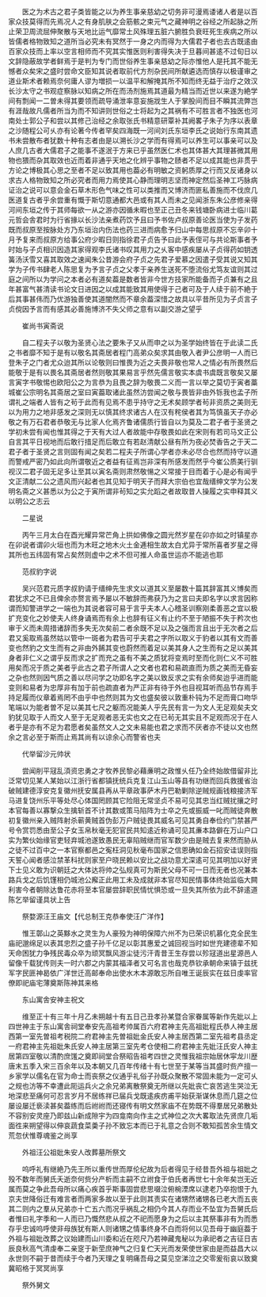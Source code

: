 <!-- { "loadSidebar": true } -->
　　医之为术古之君子类皆能之以为养生事亲慈幼之切务非可漫焉诿诸人者是以百家众技莫得而先焉况人之有身肌肤之会筋骸之束元气之藏神明之谷经之所起脉之所止荣卫周流屈伸聚散与天地比运气靡常土风殊理五脏六腑胜负衰旺死生疾病之所以皆儒者格物致知之道所当必究未有冥然于一身之内而得为大儒君子者也去古既逺由百家众技而上率以空言相师而不究其实惟医则利害得失决于旦暮间甚逺不过旬日以文辞隐蔽故学者鲜焉于是判为专门而世俗养生事亲慈幼之际亦惟他人是托其不能无憾者众矣宋之盛时尝命文臣知其说者取前代方剂杂民间所献遴选而慎存以极谨审之道业斯术者赖焉奈何庸人谬为増损一以温平和解掩其所不知而终无益于治疗之效汉长沙太守之书观症察脉以知病之所在而汤剂施焉其道最为精当而近世以来遂为絶学间有剽闻一二曽未得其要领而疏导涌泄率意妄施戕生人于掌股间而目不瞬其流弊岂有涯哉故凡儒者所当为而不知讲则世俗之士将起为之其祸有不可胜言者不独医也河南处士郭公子和尝以其修己治经之余取张氏书精意研覃补其阙畧子朱子为序以表章之沙随程公可乆亦有论著今传者罕矣四海既一河间刘氏东垣李氏之说始行东南其遗书未尝散布者犹数十种有志者由是以溯长沙之学而有得焉可以养生可以事亲可以及人庶几古者大儒君子之能事不遂泯于方来已乎虽然医仁术也其体甚大其理甚微其用物也猥而杂其取效也近而着非通乎天地之化辨乎事物之赜者不足以成其能也非贯乎方论之博极其心思之至者不足以致其用也葢必有明敏之资躬质厚之行而又反诸身以求古人格物致知之所必究者而用力焉使其心静而理明志坚而神定然后圣神工巧脉病证治之说可以意会金石草木形色气味之性可以类推而又博济而匪私善施而不伐庶几医道复古者乎余尝重有慨于斯切意通都大邑或有其人而未之见闻浙东朱公彦修亲得河间东垣之传于其师每欲一从之游亦因循未暇也至正己丑冬来钱塘卧病进士临川葛元哲会舎君时为行省掾以长沙法亲煮药饮予且曰予书佐卢叔原善论医当使为子发药既而叔原至按脉处方乃东垣治内伤法也药三进而病愈予归山中每思叔原不忘辛卯十月予复来而叔原方给事公府少暇日则指徐君子贞告予曰此予表侄可与共论斯事者予时始与子贞相识因造其家得观李氏诸书叹其用力之乆客中感疾屡从子贞得药如钥透簧汤沃雪又喜其取效之速闻朱公昔游会府子贞之先君子爱慕之因遣子受其说又知其学为子传书肆老人陈思复为予言子贞之父孝于亲养生送死不堕流俗尤笃友谊则其过庭之间所以为学问之本者必有道矣葢是数者皆非今世方技家所能备而子贞兼有之且年甚富气甚清读书论文日进因之以成其能致其用使得于己者可及于人续于前不絶于后其事甚伟而乃优游独善使其道闇然而不章余葢深惜之故具以平昔所见为子贞言子贞傥因予言而有感其必善施博济不失父师之意有以副交游之望乎

　　崔尚书寅斋说

　　自二程夫子以敬为圣贤心法之要朱子又从而申之以为圣学始终皆在于此读二氏之书者靡不知于是有以敬名其斋居者程门高弟众矣求其由敬入者尹公彦明一人而已登朱子之门者尤众迨其所以论敬则曰惟畏为近之夫畏非敬也常人之情必有所畏然后能敬于是有以畏名其斋居者然则敬其果易言乎然先儒言敬实本虞书虞既言敬矣又屡言寅字书敬惕也欧阳公之为言恭为且畏之辞为敬畏二义而一言以举之莫切于寅者藁城崔公宗明名其斋居之室曰寅葢取诸此虽然汸尝闻之敬与畏皆非由外铄我也孟子所谓礼之端者人皆有之茍于此而有见焉不患乎持守之无术矣顾学者茍非资质之美则无以为用力之地非感发之深则无以慎其终求诸古人在汉有秺侯者其为笃慎虽天子亦必敬之有万石君者恭敬无与比家人化焉齐鲁诸儒质行皆自以为莫及二君子者于圣贤之学初未尝有闻也惟其得之于天有大过人者故能中存敬畏如此在宋则有若司马文正公自言其平日视地而后敢行措足而后敢立有若赵清献公昼有所为夜必焚香告之于天二君子者于圣贤之言则固有闻之矣若二程夫子所谓心学者亦未必尽合也然而持守以道而警戒严密乃如此向所谓敬近之者益有征焉岂非深有所感发而然乎今崔公质美行驯视汉二君子固无足多让至其以寅名斋则肃然敬愓之义常接于目而着于心是必有闻乎文正清献二公之遗风而兴起者也其见知于明天子而拜大宗伯也宜哉缙绅文学为公发明名斋之义甚悉以为公之于寅所谓非茍知之实允蹈之者故取昔人操履之实申释其义以明公之志云

　　二星说

　　丙午三月太白在酉光耀异常芒角上拱如佛像之圆光然岁星在卯亦如之时镇星亦在卯说者谓卯火垣也而为木旺之地木火土金逓相生故太白尤异于常所喜者岁星之得其所也五纬固有常占矣然则虚中之术不但可推人命虽世运亦不能逃也耶

　　范叔豹字说

　　吴兴范君元质字叔豹请于缙绅先生求文以道其义至屡数十篇其辞富其义博矣而君犹求之不已且俾余亦赘言焉予屡以不敏辞而弗获乃为之言曰夫即名字以求言因称谓而知警进学之一端也为其说者容可易于言乎夫本人心稽圣训察刚柔善恶之宜以极扩充变化之妙使夫人终身诵焉而有余上也辞有征义有止约不至于陋振不失于矜次也审于义而未周措诸辞而多失无次矣前二者余既不足以及之强而言且出于无次者之后君又奚取焉虽然姑以管中一斑者为君告可乎夫君之字所以取义于豹者以其有文而善变也然豹之文生而有之非由外餙其变也蔚然而着足以美其身人之生而有之足以美其身者非仁义之谓乎反而求之扩而充之虽有不美之质犹将变焉时至而化则仁义不可胜用矣而况于质之美者乎此古之君子所谓人之文者也君和易疏直而为质之美而无昏妄之杂也然则因气质之善以尽问学之功即名字之美以致反求之实有余师矣迨乎进而能变则和易者为忠厚非有加于前也疏直者为严正非有待于外也目视耳听而品节存焉手持足履而仪章着焉罔不由乎中也然则其为文也盛矣彼以敦重朴钝为不足而膏口吻华笔端以为能者曽不足以美其七尺之躯而况能美人乎先民有言一为文人无足观矣夫文豹犹见取于人而文人至于无足观者恶无实也文之在已茍无其实且不足观而况于在人者乎是亦有不足为君愿者矣虽然文人之文未易能也君之求而不厌者亦不徒以文也然余之言必至于斯而止焉其尚有以谅余心而警省也夫

　　代举留沙元帅状

　　尝闻削平冦乱湏资忠勇之才牧养民黎必藉亷明之政惟乆任乃全终始故借留非比泛常切见某人某始以江浙行省都镇抚统兵克复江山玉山等县有功继而回兵救援省治破贼建德淳安克复徽州抚安属县再从平章政事萨木丹巴勒剿除逆贼规画钱粮接济军马进复饶州乐平等处尽心体国罔顾其它险阻无常坚贞不易可见其忠当红贼扰攘之时本官每善以寡撃众生擒斩首不计其数或策马陷阵为士卒之先或振威一叱而贼徒奔散初复徽州亲入贼阵射杀蕲黄贼首伪彭万户贼徒畏其威名可见其勇自奉俭约门禁甚严号令赏罚悉由至公子女玉帛秋毫无犯官民共知逺近称诵可见其亷本路僻在万山户口实为繁伙始缘官吏轻弃城池遂致愚民无辜陷贼继而官军数少由是贼去复来然而胁从之徒不过百中之一本官察都邑之寃枉洞见秋毫布国家之信恩确如金石招安诖误则指天誓心闻者感泣禁革科扰则家至户晓民赖以安比之战功意尤深逺可见其明加以好贤下士见义敢为识朝廷之大体达将帅之弘规真可为斯民父母不可一日而无者也况兼本路兵戈之后饥馑相仍城池公廨正此用工未及成就非本官尽知民情事体终始监临大闗利害今者朝除达鲁花赤将至本官屡尝辞职民情忧惧恐或一旦失其所依为此不辞逺道陈乞举留谨具状上告

　　祭婺源汪王庙文【代总制王克恭奉使汪广洋作】

　　惟王鄣山之英黟水之灵生为人豪殁为神明保障六州不为已荣识机慕化克全民生庙祀邈绵足以表其忠烈之盛子孙千亿足以彰其惠爱之诚回视当时如世充建德辈不知天命困犹力争残民毒众卒为顽冥飘风游尘徒污汗青昔王生存尝以殄冦道出星源邑人留像千载犹传则夫一时六郡之内蒙其福泽者又可名言也哉克恭钦承朝命来镇于兹抚军字民匪神曷依广洋世迁高邮奉命出使水木本源敢忘所自唯王诞辰实在兹日虔率官僚即祀庙宅薄奠斯陈神其来格

　　东山寓舎安神主祝文

　　维至正十有三年十月乙未朔越十有五日己丑孝孙某暨合家眷属等新作先妣以上四世神主于东山寓舎祠堂奉安先高祖考帅属百六府君神主先高祖妣程氏恭人神主居西第一室先曽祖考税院二府君神主先曽祖妣金氏安人神主居西第二室先祖考县丞定一府君神主先祖妣朱氏安人神主居第三室先考仓使相二府君神主先妣汪氏安人神主居第四室敬以清酌庶馐之奠即祠堂合祭昭告祖考四世之灵惟我祖宗始居休寜龙川歴唐末五季入宋三百余年以及本朝又几百年传绪十有七世至于某等当其盛时赀产擅一乡家学以儒名在官为命士而丧祭之仪通乎礼俗子孙既众聚散不常固未能为一定可乆之规也汸等不幸遭此阨运兵火之余兄弟离散祭奠无所继以先妣丧亡哀苦逃生哭泣无地深悲至痛何可忍言岁月不居练祥已届兵戈既逺疾疠甫平始获渐谋休息而几筵之位屡设屡迁亵渎甚矣葢练而后祔祔而还寝传有明文然家庙不在势既不得羣居兄弟散处不容别安灵座乃即兹山新成隙宇为四龛南向作主之式神位之次大畧取法先贤庶几垢面徃来朔望得以伸哀蔬食菜羮子孙不致忘本而已于礼意之合则不敢知孤苦余生情文荒忽伏惟尊魂鉴之尚享

　　外祖汪公祖妣朱安人改葬墓所祭文

　　呜呼礼有继絶乃先王所以重传世而厚伦纪故为后者得见于经昔吾外祖与祖妣之殁不数年而舅氏夭逝奈何赀分产析而主嗣不立祔食于伯氏者再世七十余年矣岂无近属而莫之争此吾母所以痛心疾首乎斯事固尝悲思啜泣俯椀湮席以逮老乃卒抱恨于九京夫世降俗迁有难言者而两家多故以至于此则其责实在诸甥然诸甥各已老大而五丧其二则内之羣从兄弟亦十亡五六而况乎祸乱之相仍今其人存而业不坠宜为吾舅氏后者惟曰礼字季和一人而已乃慨然悲从叔之不祀而愿身为之后以主其祭事非有为而悉存乎忠诚呜呼使非母族犹有斯人则诸甥之情事终身不白而将何以见吾母于幽庭葢于外祖与祖妣改葬之议始建而山川委和近在咫尺乃若神藏鬼秘以为承祀者之吉征日吉辰良秋高气清虔奉二亲窆于新茔庶神气之归复伫天光而发荣使世家由是而益昌大以永世则不嗣于昔而续于今者乃天理之复明痛吾母之莫见空涕泣之交零爰衔哀以致奠冀昭格于冥冥尚享

　　祭外舅文

